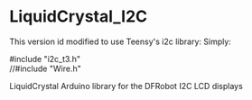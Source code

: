 # LiquidCrystal_I2C

This version id modified to use Teensy's i2c library:
Simply:

#include "i2c_t3.h"
<br>
//#include "Wire.h"


LiquidCrystal Arduino library for the DFRobot I2C LCD displays
